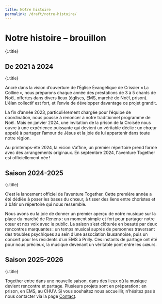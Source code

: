 ```yaml
---
title: Notre histoire
permalink: /draft/notre-histoire/
---
```


# Notre histoire – brouillon
{:.title}

## De 2021 à 2024
{:.title}

Ancré dans la vision d’ouverture de l’Église Évangélique de Crissier « La Colline », nous préparons chaque année des prestations de 3 à 5 chants de Noël, offertes dans divers lieux (églises, EMS, marché de Noël, prison).
L’élan collectif est fort, et l’envie de développer davantage ce projet grandit.

La fin d’année 2023, particulièrement chargée pour l’équipe de coordination, nous pousse à renoncer à notre traditionnel programme de Noël.
Mais en janvier 2024, une invitation de la prison de la Croisée nous ouvre à une expérience puissante qui devient un véritable déclic : un chœur appelé à partager l’amour de Jésus et la joie de lui appartenir dans toute notre région.

Au printemps-été 2024, la vision s’affine, un premier répertoire prend forme avec des arrangements originaux.
En septembre 2024, l'aventure <span class="parisienne">Together</span> est officiellement née !

## Saison 2024-2025
{:.title}

C’est le lancement officiel de l’aventure Together.
Cette première année a été dédiée à poser les bases du chœur, à tisser des liens entre choristes et à bâtir un répertoire qui nous ressemble.

Nous avons eu la joie de donner un premier aperçu de notre musique sur la place du marché de Renens : un moment simple et fort pour partager notre cœur et nos voix avec le public.
La saison s’est clôturée en beauté par deux rencontres marquantes : un temps musical auprès de personnes traversant des troubles psychiques au sein d’une association lausannoise, puis un concert pour les résidents d’un EMS à Prilly.
Ces instants de partage ont été pour nous précieux, la musique devenant un véritable pont entre les cœurs.

## Saison 2025-2026
{:.title}

Together entre dans une nouvelle saison, dans des lieux où la musique devient rencontre et partage. Plusieurs projets sont en préparation : en prison, en EMS, au CHUV.
Si vous souhaitez nous accueillir, n’hésitez pas à nous contacter via la page [Contact](/contact/).
